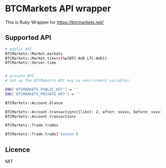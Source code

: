 # BTCMarkets API wrapper
This is Ruby Wrapper for https://btcmarkets.net/

## Supported API

```bash
# public API
BTCMarkets::Market.markets
BTCMarkets::Market.tikers(%w[BTC-AUD LTC-AUD])
BTCMarkets::Server.time


# private API
# Set up the BTCMakerts API key as environment variables:

ENV['BTCMARKETS_PUBLIC_KEY'] = ''
ENV['BTCMARKETS_PRIVATE_KEY'] = ''

BTCMarkets::Account.blance

BTCMarkets::Account.transactions({limit: 2, after: xxxxx, before: xxxx})
BTCMarkets::Account.transactions

BTCMarkets::Trade.trades

BTCMarkets::Trade.trade('xxxxxx')
```

## Licence
MIT
